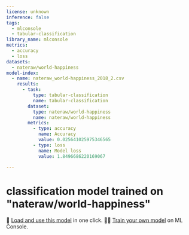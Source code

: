 ```yaml
---
license: unknown
inference: false
tags:
  - mlconsole
  - tabular-classification
library_name: mlconsole
metrics:
  - accuracy
  - loss
datasets:
  - nateraw/world-happiness
model-index:
  - name: nateraw_world-happiness_2018_2.csv
    results:
      - task:
          type: tabular-classification
          name: tabular-classification
        dataset:
          type: nateraw/world-happiness
          name: nateraw/world-happiness
        metrics:
          - type: accuracy
            name: Accuracy
            value: 0.025641025975346565
          - type: loss
            name: Model loss
            value: 1.8496686220169067

---
```


# classification model trained on "nateraw/world-happiness"
🤖 [Load and use this model](https://mlconsole.com/model/hf/FaroukFaiz/nateraw_world-happiness_2018_2.csv) in one click.
🧑‍💻 [Train your own model](https://mlconsole.com) on ML Console.

